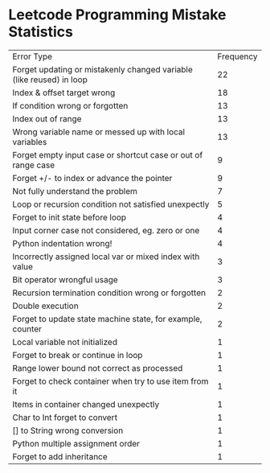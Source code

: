 # Leetcode Programming Mistake Statistics

<table>
    <tr>
        <td>Error Type</td>
        <td>Frequency</td>
    </tr>
    <tr>
        <td>Forget updating or mistakenly changed variable (like reused) in loop</td>
        <td>22</td>
    </tr>
    <tr>
        <td>Index & offset target wrong</td>
        <td>18</td>
    </tr>
    <tr>
        <td>If condition wrong or forgotten</td>
        <td>13</td>
    </tr>
    <tr>
        <td>Index out of range</td>
        <td>13</td>
    </tr>
    <tr>
        <td>Wrong variable name or messed up with local variables</td>
        <td>13</td>
    </tr>
    <tr>
        <td>Forget empty input case or shortcut case or out of range case</td>
        <td>9</td>
    </tr>
    <tr>
        <td>Forget +/- to index or advance the pointer</td>
        <td>9</td>
    </tr>
    <tr>
        <td>Not fully understand the problem</td>
        <td>7</td>
    </tr>
    <tr>
        <td>Loop or recursion condition not satisfied unexpectly</td>
        <td>5</td>
    </tr>
    <tr>
        <td>Forget to init state before loop</td>
        <td>4</td>
    </tr>
    <tr>
        <td>Input corner case not considered, eg. zero or one</td>
        <td>4</td>
    </tr>
    <tr>
        <td>Python indentation wrong!</td>
        <td>4</td>
    </tr>
    <tr>
        <td>Incorrectly assigned local var or mixed index with value</td>
        <td>3</td>
    </tr>
    <tr>
        <td>Bit operator wrongful usage</td>
        <td>3</td>
    </tr>
    <tr>
        <td>Recursion termination condition wrong or forgotten</td>
        <td>2</td>
    </tr>
    <tr>
        <td>Double execution</td>
        <td>2</td>
    </tr>
    <tr>
        <td>Forget to update state machine state, for example, counter</td>
        <td>2</td>
    </tr>
    <tr>
        <td>Local variable not initialized</td>
        <td>1</td>
    </tr>
    <tr>
        <td>Forget to break or continue in loop</td>
        <td>1</td>
    </tr>
    <tr>
        <td>Range lower bound not correct as processed</td>
        <td>1</td>
    </tr>
    <tr>
        <td>Forget to check container when try to use item from it</td>
        <td>1</td>
    </tr>
    <tr>
        <td>Items in container changed unexpectly</td>
        <td>1</td>
    </tr>
    <tr>
        <td>Char to Int forget to convert</td>
        <td>1</td>
    </tr>
    <tr>
        <td>[] to String wrong conversion</td>
        <td>1</td>
    </tr>
    <tr>
        <td>Python multiple assignment order</td>
        <td>1</td>
    </tr>
    <tr>
        <td>Forget to add inheritance</td>
        <td>1</td>
    </tr>
</table>
